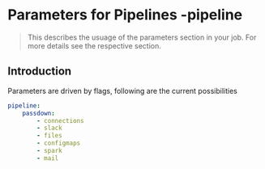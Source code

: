 <!-- markdownlint-disable MD033 -->
# Parameters for Pipelines -pipeline

> This describes the usuage of the parameters section in your job. For more details see the respective section.

## Introduction

Parameters are driven by flags, following are the current possibilities

```yml
pipeline:
    passdown:
        - connections
        - slack
        - files
        - configmaps
        - spark
        - mail
```
